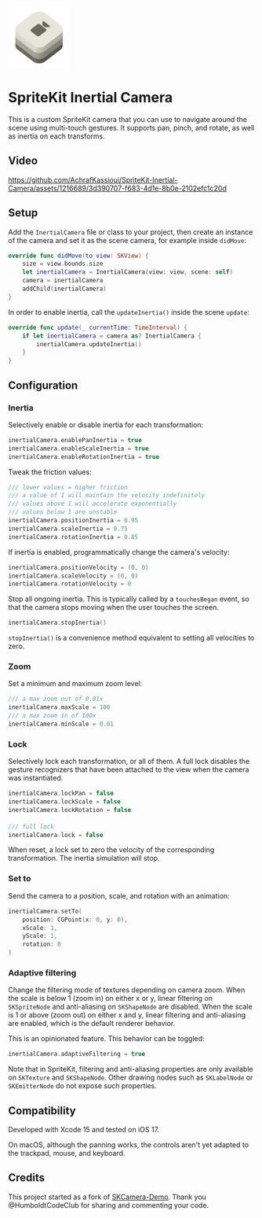 <img src="Images/SpriteKit-Inertial-Camera-Icon-Alpha.png" alt="SpriteKit-Inertial-Camera-Icon" style="width:25%;" />

#  SpriteKit Inertial Camera

This is a custom SpriteKit camera that you can use to navigate around the scene using multi-touch gestures. It supports pan, pinch, and rotate, as well as inertia on each transforms.

## Video

https://github.com/AchrafKassioui/SpriteKit-Inertial-Camera/assets/1216689/3d390707-f683-4d1e-8b0e-2102efc1c20d

## Setup

Add the `InertialCamera` file or class to your project, then create an instance of the camera and set it as the scene camera, for example inside `didMove`:

```swift
override func didMove(to view: SKView) {
    size = view.bounds.size
    let inertialCamera = InertialCamera(view: view, scene: self)
    camera = inertialCamera
    addChild(inertialCamera)
}
```

In order to enable inertia, call the `updateInertia()` inside the scene `update`:

```swift
override func update(_ currentTime: TimeInterval) {
    if let inertialCamera = camera as? InertialCamera {
        inertialCamera.updateInertia()
    }
}
```

## Configuration

### Inertia

Selectively enable or disable inertia for each transformation:

```swift
inertialCamera.enablePanInertia = true
inertialCamera.enableScaleInertia = true
inertialCamera.enableRotationInertia = true
```

Tweak the friction values:

```swift
/// lower values = higher friction
/// a value of 1 will maintain the velocity indefinitely
/// values above 1 will accelerate exponentially
/// values below 1 are unstable
inertialCamera.positionInertia = 0.95
inertialCamera.scaleInertia = 0.75
inertialCamera.rotationInertia = 0.85
```

If inertia is enabled, programmatically change the camera's velocity:

```swift
inertialCamera.positionVelocity = (0, 0)
inertialCamera.scaleVelocity = (0, 0)
inertialCamera.rotationVelocity = 0
```

Stop all ongoing inertia. This is typically called by a `touchesBegan` event, so that the camera stops moving when the user touches the screen.

```swift
inertialCamera.stopInertia()
```

`stopInertia()` is a convenience method equivalent to setting all velocities to zero.

### Zoom

Set a minimum and maximum zoom level:

```swift
/// a max zoom out of 0.01x
inertialCamera.maxScale = 100
/// a max zoom in of 100x
inertialCamera.minScale = 0.01
```

### Lock

Selectively lock each transformation, or all of them. A full lock disables the gesture recognizers that have been attached to the view when the camera was instantiated.

```swift
inertialCamera.lockPan = false
inertialCamera.lockScale = false
inertialCamera.lockRotation = false

/// full lock
inertialCamera.lock = false
```

When reset, a lock set to zero the velocity of the corresponding transformation. The inertia simulation will stop.

### Set to

Send the camera to a position, scale, and rotation with an animation:

```swift
inertialCamera.setTo(
    position: CGPoint(x: 0, y: 0),
    xScale: 1,
    yScale: 1,
    rotation: 0
)
```

### Adaptive filtering

Change the filtering mode of textures depending on camera zoom. When the scale is below 1 (zoom in) on either x or y, linear filtering on `SKSpriteNode` and anti-aliasing on `SKShapeNode` are disabled. When the scale is 1 or above (zoom out) on either x and y, linear filtering and anti-aliasing are enabled, which is the default renderer behavior.

This is an opinionated feature. This behavior can be toggled:

```swift
inertialCamera.adaptiveFiltering = true
```

Note that in SpriteKit, filtering and anti-aliasing properties are only available on `SKTexture` and `SKShapeNode`. Other drawing nodes such as `SKLabelNode` or `SKEmitterNode` do not expose such properties.

## Compatibility

Developed with Xcode 15 and tested on iOS 17.

On macOS, although the panning works, the controls aren't yet adapted to the trackpad, mouse, and keyboard.

## Credits

This project started as a fork of [SKCamera-Demo](https://github.com/HumboldtCodeClub/SKCamera-Demo). Thank you @HumboldtCodeClub for sharing and commenting your code.

